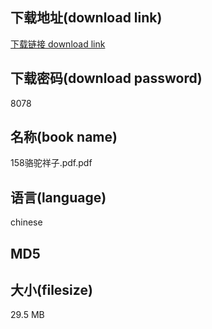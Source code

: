 ## 下载地址(download link)
[下载链接 download link](https://voluble-croquembouche-d321dc.netlify.app/?s=158%E9%AA%86%E9%A9%BC%E7%A5%A5%E5%AD%90.pdf)

## 下载密码(download password)
8078

## 名称(book name)
158骆驼祥子.pdf.pdf

## 语言(language)
chinese

## MD5


## 大小(filesize)
29.5 MB
